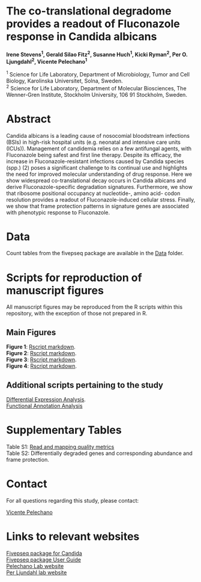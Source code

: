 # **The co-translational degradome provides a readout of Fluconazole response in Candida albicans**

**Irene Stevens<sup>1</sup>, Gerald Silao Fitz<sup>2</sup>, Susanne Huch<sup>1</sup>, Kicki Ryman<sup>2</sup>, Per O. Ljungdahl<sup>2</sup>, Vicente Pelechano<sup>1</sup>**


<sup>1</sup> Science for Life Laboratory, Department of Microbiology, Tumor and Cell Biology, Karolinska Universitet, Solna, Sweden.     
<sup>2</sup> Science for Life Laboratory, Department of Molecular Biosciences, The Wenner-Gren Institute, Stockholm University, 106 91 Stockholm, Sweden. 


# **Abstract**
Candida albicans is a leading cause of nosocomial bloodstream infections (BSIs) in high-risk hospital units (e.g. neonatal and intensive care units (ICUs)). Management of candidemia relies on a few antifungal agents, with Fluconazole being safest and first line therapy. Despite its efficacy, the increase in Fluconazole-resistant infections caused by Candida species (spp.) (2) poses a significant challenge to its continual use and highlights the need for improved molecular understanding of drug response. Here we show widespread co-translational decay occurs in Candida albicans and derive Fluconazole-specific degradation signatures. Furthermore, we show that ribosome positional occupancy at nucleotide-, amino acid- codon resolution provides a readout of Fluconazole-induced cellular stress. Finally, we show that frame protection patterns in signature genes are associated with phenotypic response to Fluconazole.

# **Data**
Count tables from the fivepseq package are available in the [Data](https://github.com/irenestevens8/Candida_degradome/tree/main/Data) folder. 

# **Scripts for reproduction of manuscript figures**
All manuscript figures may be reproduced from the R scripts within this repository, with the exception of those not prepared in R.


## **Main Figures**

**Figure 1**: [Rscript markdown](https://github.com/irenestevens8/Candida_degradome).    
**Figure 2**: [Rscript markdown](https://github.com/irenestevens8/Candida_degradome).  
**Figure 3**: [Rscript markdown](https://github.com/irenestevens8/Candida_degradome).                    
**Figure 4**: [Rscript markdown](https://github.com/irenestevens8/Candida_degradome).    

## **Additional scripts pertaining to the study**

[Differential Expression Analysis](https://github.com/irenestevens8/Candida_degradome).                   
[Functional Annotation Analysis](https://david.ncifcrf.gov/)

# **Supplementary Tables** 

Table S1: [Read and mapping quality metrics](https://github.com/irenestevens8/Candida_degradome/tree/main/Supplementary%20Tables/Table%20S1.xlsx)                                      
Table S2: Differentially degraded genes and corresponding abundance and frame protection.

# **Contact** 
For all questions regarding this study, please contact:     

[Vicente Pelechano](vicente.pelechano.garcia@ki.se)                   

# **Links to relevant websites** 
[Fivepseq package for Candida ](https://github.com/irenestevens8/fivepseq/tree/Candida)           
[Fivepseq package User Guide](https://fivepseq.readthedocs.io/en/latest/)                             
[Pelechano Lab website](https://pelechanolab.com/)                     
[Per Ljundahl lab website ](https://www.scilifelab.se/researchers/per-o-ljungdahl/)            
